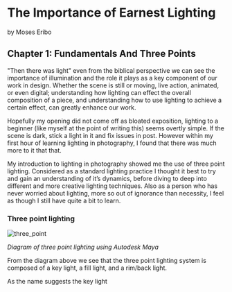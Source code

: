 # The Importance of Earnest Lighting 

by Moses Eribo

## Chapter 1: Fundamentals And Three Points

"Then there was light" even from the biblical perspective we can see the importance of illumination and the role it plays as a key component of our work in design. Whether the scene is still or moving, live action, animated, or even digital; understanding how lighting can effect the overall composition of a piece, and understanding how to use lighting to achieve a certain effect, can greatly enhance our work.

Hopefully my opening did not come off as bloated exposition, lighting to a beginner (like myself at the point of writing this) seems overtly simple. If the scene is dark, stick a light in it and fix issues in post. However within my first hour of learning lighting in photography, I found that there was much more to it that that.

My introduction to lighting  in photography showed me the use of three point lighting. Considered as a standard lighting practice I thought it best to try and gain an understanding of it’s dynamics, before diving to deep into different and more creative lighting techniques. Also as a person who has never worried about lighting, more so out of ignorance than necessity,  I feel as though I still have quite a bit to learn.

### Three point lighting

![three_point](C:\Users\Simon\Pictures\Moses\college\light\diagrams\three_point.jpg)

*Diagram of three point lighting using Autodesk Maya*

From the diagram above we see that the three point lighting system is composed of  a key light, a fill light, and a rim/back light.

As the name suggests the key light 





